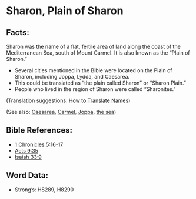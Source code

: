 # Sharon, Plain of Sharon

## Facts:

Sharon was the name of a flat, fertile area of land along the coast of the Mediterranean Sea, south of Mount Carmel. It is also known as the “Plain of Sharon.”

* Several cities mentioned in the Bible were located on the Plain of Sharon, including Joppa, Lydda, and Caesarea.
* This could be translated as “the plain called Sharon” or “Sharon Plain.”
* People who lived in the region of Sharon were called “Sharonites.”

(Translation suggestions: [How to Translate Names](rc://en/ta/man/translate/translate-names))

(See also: [Caesarea](../names/caesarea.md), [Carmel](../names/carmel.md), [Joppa](../names/joppa.md), [the sea](../names/mediterranean.md))

## Bible References:

* [1 Chronicles 5:16-17](rc://en/tn/help/1ch/05/16)
* [Acts 9:35](rc://en/tn/help/act/09/35)
* [Isaiah 33:9](rc://en/tn/help/isa/33/9)

## Word Data:

* Strong’s: H8289, H8290
